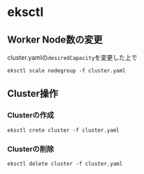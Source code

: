 # eksctl


## Worker Node数の変更

cluster.yamlの`desiredCapacity`を変更した上で
```shell
eksctl scale nodegroup -f cluster.yaml
```

## Cluster操作

### Clusterの作成

```shell
eksctl crete cluster -f cluster.yaml
```

### Clusterの削除

```shell
eksctl delete cluster -f cluster.yaml
```

